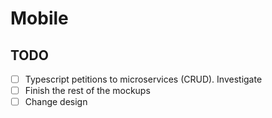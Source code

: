 # Mobile

## TODO
- [ ] Typescript petitions to microservices (CRUD). Investigate
- [ ] Finish the rest of the mockups
- [ ] Change design
